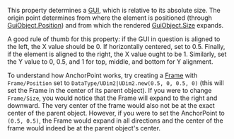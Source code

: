 This property determines a [GUI](https://developer.roblox.com/en-us/api-reference/class/GuiObject), which is relative to its absolute size. The origin point determines from where the element is positioned (through [GuiObject.Position](https://developer.roblox.com/en-us/api-reference/property/GuiObject/Position)) and from which the rendered [GuiObject.Size](https://developer.roblox.com/en-us/api-reference/property/GuiObject/Size) expands.

A good rule of thumb for this property: if the GUI in question is aligned to the left, the X value should be 0. If horizontally centered, set to 0.5. Finally, if the element is aligned to the right, the X value ought to be 1. Similarly, set the Y value to 0, 0.5, and 1 for top, middle, and bottom for Y alignment.

To understand how AnchorPoint works, try creating a [Frame](https://developer.roblox.com/en-us/api-reference/class/Frame) with `Frame/Position` set to `DataType/UDim2|UDim2.new(0.5, 0, 0.5, 0)` (this will set the Frame in the center of its parent object). If you were to change `Frame/Size`, you would notice that the Frame will expand to the right and downward. The very center of the frame would also not be at the exact center of the parent object. However, if you were to set the AnchorPoint to `(0.5, 0.5)`, the Frame would expand in all directions and the center of the frame would indeed be at the parent object's center.